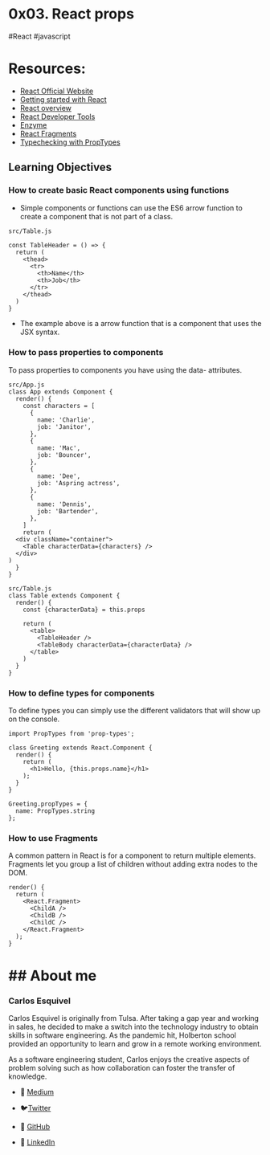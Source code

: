 # 0x03. React props
#React #javascript
# Resources:
*  [React Official Website](https://intranet.hbtn.io/rltoken/lCQJJpZHpMpUeaikvfWkvQ) 
*  [Getting started with React](https://intranet.hbtn.io/rltoken/69ncr-lF1LqrQUXw6moDOg) 
*  [React overview](https://intranet.hbtn.io/rltoken/QrEoMO7vBdIfoSJsHxKiOQ) 
*  [React Developer Tools](https://intranet.hbtn.io/rltoken/7JV6Gfgjzq6qipmijtzhGA) 
*  [Enzyme](https://intranet.hbtn.io/rltoken/uLWnKyEPgaep3g7a8DQR9A) 
*  [React Fragments](https://intranet.hbtn.io/rltoken/DY26UdLXFqKGA08pZsGH9w) 
*  [Typechecking with PropTypes](https://intranet.hbtn.io/rltoken/iXcePrNqTBUighf5ZUfM6A) 


## Learning Objectives
### How to create basic React components using functions
* Simple components or functions can use the ES6 arrow function to create a component that is not  part of a class.
```
src/Table.js

const TableHeader = () => {
  return (
    <thead>
      <tr>
        <th>Name</th>
        <th>Job</th>
      </tr>
    </thead>
  )
}

```
* The example above is a arrow function that is a component that uses the JSX syntax.
### How to pass properties to components
To pass properties to components you have using the data- attributes.
```
src/App.js
class App extends Component {
  render() {
    const characters = [
      {
        name: 'Charlie',
        job: 'Janitor',
      },
      {
        name: 'Mac',
        job: 'Bouncer',
      },
      {
        name: 'Dee',
        job: 'Aspring actress',
      },
      {
        name: 'Dennis',
        job: 'Bartender',
      },
    ]
	return (
  <div className="container">
    <Table characterData={characters} />
  </div>
)
  }
}

```

```
src/Table.js
class Table extends Component {
  render() {
    const {characterData} = this.props

    return (
      <table>
        <TableHeader />
        <TableBody characterData={characterData} />
      </table>
    )
  }
}

```
### How to define types for components
To define types you can simply use the different validators that will show up on the console.
```
import PropTypes from 'prop-types';

class Greeting extends React.Component {
  render() {
    return (
      <h1>Hello, {this.props.name}</h1>
    );
  }
}

Greeting.propTypes = {
  name: PropTypes.string
};

```

### How to use Fragments
A common pattern in React is for a component to return multiple elements. Fragments let you group a list of children without adding extra nodes to the DOM.
```
render() {
  return (
    <React.Fragment>
      <ChildA />
      <ChildB />
      <ChildC />
    </React.Fragment>
  );
}

```


# ## About me

### **Carlos Esquivel**
Carlos Esquivel is originally from Tulsa. After taking a gap year and working in sales, he decided to make a switch into the technology industry to obtain skills in software engineering. As the pandemic hit, Holberton school provided an opportunity to learn and grow in a remote working environment.

As a software engineering student, Carlos enjoys the creative aspects of problem solving such as how collaboration can foster the transfer of knowledge.

* 📖 [Medium](https://1831-9922.medium.com/)
* :bird:[Twitter](https://twitter.com/esquivelcarlo12)

* :robot: [GitHub](https://github.com/CSant04y)

* :briefcase: [LinkedIn](https://www.linkedin.com/in/carlos-esquivel-515768186/)

